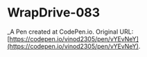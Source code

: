 # WrapDrive-083
 _A Pen created at CodePen.io. Original URL: [https://codepen.io/vinod2305/pen/vYEvNeY](https://codepen.io/vinod2305/pen/vYEvNeY).

 